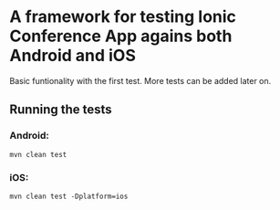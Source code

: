 # A framework for testing Ionic Conference App agains both Android and iOS

Basic funtionality with the first test. More tests can be added later on.

## Running the tests
### Android:
```commandline
mvn clean test
```
### iOS:
```commandline
mvn clean test -Dplatform=ios
```
